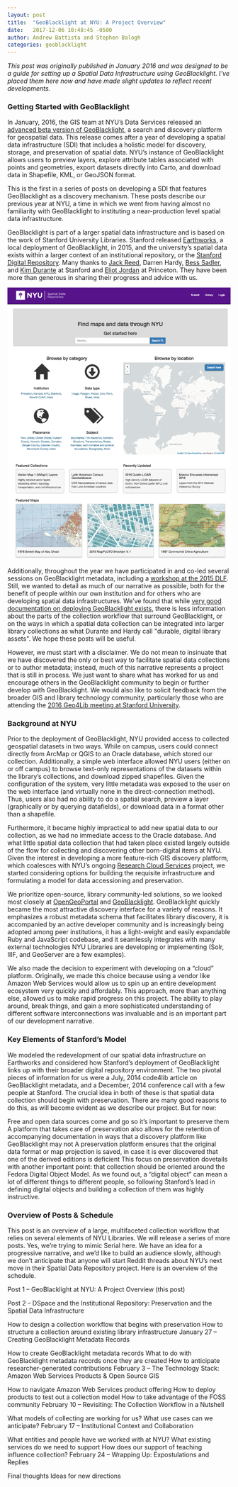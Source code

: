 ```yaml
---
layout: post
title:  "GeoBlacklight at NYU: A Project Overview"
date:   2017-12-06 10:48:45 -0500
author: Andrew Battista and Stephen Balogh
categories: geoblacklight
---
```


*This post was originally published in January 2016 and was designed to be a guide for setting up a Spatial Data Infrastructure using GeoBlacklight. I've placed them here now and have made slight updates to reflect recent developments.*

### Getting Started with GeoBlacklight

In January, 2016, the GIS team at NYU’s Data Services released an [advanced beta version of GeoBlacklight](https://geo.nyu.edu), a search and discovery platform for geospatial data. This release comes after a year of developing a spatial data infrastructure (SDI) that includes a holistic model for discovery, storage, and preservation of spatial data. NYU’s instance of GeoBlacklight allows users to preview layers, explore attribute tables associated with points and geometries, export datasets directly into Carto, and download data in Shapefile, KML, or GeoJSON format.

This is the first in a series of posts on developing a SDI that features GeoBlacklight as a discovery mechanism. These posts describe our previous year at NYU, a time in which we went from having almost no familiarity with GeoBlacklight to instituting a near-production level spatial data infrastructure.

GeoBlacklight is part of a larger spatial data infrastructure and is based on the work of Stanford University Libraries. Stanford released [Earthworks](https://earthworks.stanford.edu/), a local deployment of GeoBlacklight, in 2015, and the university’s spatial data exists within a larger context of an institutional repository, or the [Stanford Digital Repository](https://sdr.stanford.edu/). Many thanks to [Jack Reed](https://www.jack-reed.com/), Darren Hardy, [Bess Sadler](https://twitter.com/eosadler), and [Kim Durante](https://twitter.com/kimtruck) at Stanford and [Eliot Jordan](https://library.princeton.edu/staff/eliotj) at Princeton. They have been more than generous in sharing their progress and advice with us.

![alt text](https://raw.githubusercontent.com/andrewbattista/andrewbattista.github.io/master/NYU%20Spatial%20Data%20Repository%20screenshot.png)

Additionally, throughout the year we have participated in and co-led several sessions on GeoBlacklight metadata, including a [workshop at the 2015 DLF](httP;//tiny.cc/dlfmetadata). Still, we wanted to detail as much of our narrative as possible, both for the benefit of people within our own institution and for others who are developing spatial data infrastructures. We’ve found that while [very good documentation on deploying GeoBlacklight exists](http://geoblacklight.org/tutorials.html), there is less information about the parts of the collection workflow that surround GeoBlacklight, or on the ways in which a spatial data collection can be integrated into larger library collections as what Durante and Hardy call "durable, digital library assets". We hope these posts will be useful.

However, we must start with a disclaimer. We do not mean to insinuate that we have discovered the only or best way to facilitate spatial data collections or to author metadata; instead, much of this narrative represents a project that is still in process. We just want to share what has worked for us and encourage others in the GeoBlacklight community to begin or further develop with GeoBlacklight. We would also like to solicit feedback from the broader GIS and library technology community, particularly those who are attending the [2016 Geo4Lib meeting at Stanford University](https://geo4libcamp2016.sched.org/).

### Background at NYU

Prior to the deployment of GeoBlacklight, NYU provided access to collected geospatial datasets in two ways. While on campus, users could connect directly from ArcMap or QGIS to an Oracle database, which stored our collection. Additionally, a simple web interface allowed NYU users (either on or off campus) to browse text-only representations of the datasets within the library’s collections, and download zipped shapefiles. Given the configuration of the system, very little metadata was exposed to the user on the web interface (and virtually none in the direct-connection method). Thus, users also had no ability to do a spatial search, preview a layer (graphically or by querying datafields), or download data in a format other than a shapefile.

Furthermore, it became highly impractical to add new spatial data to our collection, as we had no immediate access to the Oracle database. And what little spatial data collection that had taken place existed largely outside of the flow for collecting and discovering other born-digital items at NYU. Given the interest in developing a more feature-rich GIS discovery platform, which coalesces with NYU’s ongoing [Research Cloud Services](https://wp.nyu.edu/library-drsr/) project, we started considering options for building the requisite infrastructure and formulating a model for data accessioning and preservation.

We prioritize open-source, library community-led solutions, so we looked most closely at [OpenGeoPortal](http://opengeoportal.org/) and [GeoBlacklight](http://geoblacklight.org). GeoBlacklight quickly became the most attractive discovery interface for a variety of reasons. It emphasizes a robust metadata schema that facilitates library discovery, it is accompanied by an active developer community and is increasingly being adopted among peer institutions, it has a light-weight and easily expandable Ruby and JavaScript codebase, and it seamlessly integrates with many external technologies NYU Libraries are developing or implementing (Solr, IIIF, and GeoServer are a few examples).

We also made the decision to experiment with developing on a “cloud” platform. Originally, we made this choice because using a vendor like Amazon Web Services would allow us to spin up an entire development ecosystem very quickly and affordably. This approach, more than anything else, allowed us to make rapid progress on this project. The ability to play around, break things, and gain a more sophisticated understanding of different software interconnections was invaluable and is an important part of our development narrative.

### Key Elements of Stanford’s Model

We modeled the redevelopment of our spatial data infrastructure on Earthworks and considered how Stanford’s deployment of GeoBlacklight links up with their broader digital repository environment. The two pivotal pieces of information for us were a July, 2014 code4lib article on GeoBlacklight metadata, and a December, 2014 conference call with a few people at Stanford. The crucial idea in both of these is that spatial data collection should begin with preservation. There are many good reasons to do this, as will become evident as we describe our project. But for now:

Free and open data sources come and go so it’s important to preserve them
A platform that takes care of preservation also allows for the retention of accompanying documentation in ways that a discovery platform like GeoBlacklight may not
A preservation platform ensures that the original data format or map projection is saved, in case it is ever discovered that one of the derived editions is deficient
This focus on preservation dovetails with another important point: that collection should be oriented around the Fedora Digital Object Model. As we found out, a “digital object” can mean a lot of different things to different people, so following Stanford’s lead in defining digital objects and building a collection of them was highly instructive.

### Overview of Posts & Schedule

This post is an overview of a large, multifaceted collection workflow that relies on several elements of NYU Libraries. We will release a series of more posts. Yes, we’re trying to mimic Serial here. We have an idea for a progressive narrative, and we’d like to build an audience slowly, although we don’t anticipate that anyone will start Reddit threads about NYU’s next move in their Spatial Data Repository project. Here is an overview of the schedule.

Post 1 – GeoBlacklight at NYU: A Project Overview (this post)

Post 2 – DSpace and the Institutional Repository: Preservation and the Spatial Data Infrastructure

How to design a collection workflow that begins with preservation
How to structure a collection around existing library infrastructure
January 27 – Creating GeoBlacklight Metadata Records

How to create GeoBlacklight metadata records
What to do with GeoBlacklight metadata records once they are created
How to anticipate researcher-generated contributions
February 3 – The Technology Stack: Amazon Web Services Products & Open Source GIS

How to navigate Amazon Web Services product offering
How to deploy products to test out a collection model
How to take advantage of the FOSS community
February 10 – Revisiting: The Collection Workflow in a Nutshell

What models of collecting are working for us?
What use cases can we anticipate?
February 17 – Institutional Context and Collaboration

What entities and people have we worked with at NYU?
What existing services do we need to support
How does our support of teaching influence collection?
February 24 – Wrapping Up: Expostulations and Replies

Final thoughts
Ideas for new directions
